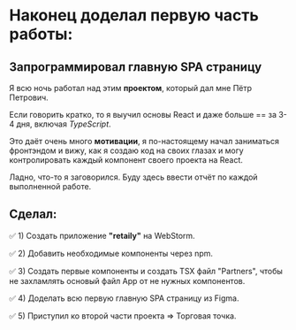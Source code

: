 # Наконец доделал первую часть работы:

## Запрограммировал главную SPA страницу

Я всю ночь работал над этим **проектом**, который дал мне Пётр Петрович. 

Если говорить кратко, то я выучил основы React и даже больше == за 3-4 дня, включая *TypeScript*.

Это даёт очень много **мотивации**, я по-настоящему начал заниматься фронтэндом и вижу, как я создаю код на своих глазах
и
могу контролировать каждый компонент своего проекта на React.

Ладно, что-то я заговорился. Буду здесь ввести отчёт по каждой выполненной работе.

## Сделал:

:white_check_mark: 1) Создать приложение **"retaily"** на WebStorm.

:white_check_mark: 2) Добавить необходимые компоненты через npm.

:white_check_mark: 3) Создать первые компоненты и создать TSX файл "Partners", чтобы не захламлять основый файл App от
не нужных компонентов.

:white_check_mark: 4) Доделать всю первую главную SPA страницу из Figma.

:white_check_mark: 5) Приступил ко второй части проекта => Торговая точка.
